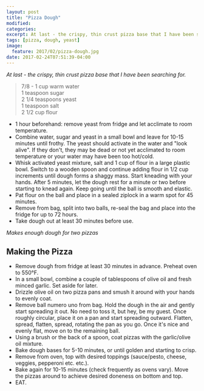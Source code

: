 ```yaml
---
layout: post
title: "Pizza Dough"
modified:
categories:
excerpt: At last - the crispy, thin crust pizza base that I have been searching for.
tags: [pizza, dough, yeast]
image:
  feature: 2017/02/pizza-dough.jpg
date: 2017-02-24T07:51:39-04:00
---
```


*At last - the crispy, thin crust pizza base that I have been searching for.*

> 7/8 - 1 cup warm water     
> 1 teaspoon sugar     
> 2 1/4 teaspoons yeast     
> 1 teaspoon salt     
> 2 1/2 cup flour     

* 1 hour beforehand: remove yeast from fridge and let acclimate to room temperature.
* Combine water, sugar and yeast in a small bowl and leave for 10-15 minutes until frothy. The yeast should activate in the water and "look alive". If they don't, they may be dead or not yet acclimated to room temperature or your water may have been too hot/cold.
* Whisk activated yeast mixture, salt and 1 cup of flour in a large plastic bowl. Switch to a wooden spoon and continue adding flour in 1/2 cup increments until dough forms a shaggy mass. Start kneading with your hands. After 5 minutes, let the dough rest for a minute or two before starting to knead again. Keep going until the ball is smooth and elastic.
* Pat flour on the ball and place in a sealed ziplock in a warm spot for 45 minutes.
* Remove from bag, split into two balls, re-seal the bag and place into the fridge for up to 72 hours.
* Take dough out at least 30 minutes before use.

*Makes enough dough for two pizzas*

## Making the Pizza
* Remove dough from fridge at least 30 minutes in advance. Preheat oven to 550°F.
* In a small bowl, combine a couple of tablespoons of olive oil and fresh minced garlic. Set aside for later.
* Drizzle olive oil on two pizza pans and smush it around with your hands to evenly coat.
* Remove ball numero uno from bag. Hold the dough in the air and gently start spreading it out. No need to toss it, but hey, be my guest. Once roughly circular, place it on a pan and start spreading outward. Flatten, spread, flatten, spread, rotating the pan as you go. Once it's nice and evenly flat, move on to the remaining ball.
* Using a brush or the back of a spoon, coat pizzas with the garlic/olive oil mixture.
* Bake dough bases for 5-10 minutes, or until golden and starting to crisp.
* Remove from oven, top with desired toppings (sauce/pesto, cheese, veggies, pepperoni etc. etc.).
* Bake again for 10-15 minutes (check frequently as ovens vary). Move the pizzas around to achieve desired doneness on bottom and top.
* EAT.
